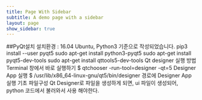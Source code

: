 ```yaml
---
title: Page With Sidebar
subtitle: A demo page with a sidebar
layout: page
show_sidebar: true
---
```


##PyQt설치
설치환경 : 16.04 Ubuntu, Python3 기준으로 작성되었습니다.
pip3 install --user pyqt5
sudo apt-get install python3-pyqt5
sudo apt-get install pyqt5-dev-tools sudo apt-get install qttools5-dev-tools
Qt designer 실행 방법
Terminal 창에서 바로 실행하기
$ qtchooser -run-tool=designer -qt=5
Designer App 실행
$ /usr/lib/x86_64-linux-gnu/qt5/bin/designer 경로에 Designer App 실행
기초 파일구성
Qt Designer로 파일을 생성하게 되면, ui 파일이 생성되어, python 코드에서 불러와서 사용 해야한다.
